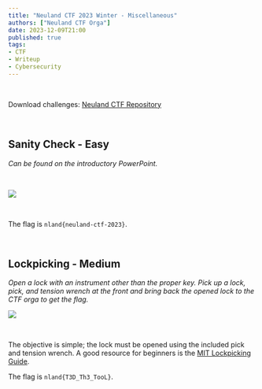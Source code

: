 ```yaml
---
title: "Neuland CTF 2023 Winter - Miscellaneous"
authors: ["Neuland CTF Orga"]
date: 2023-12-09T21:00
published: true
tags:
- CTF
- Writeup
- Cybersecurity
---
```


</br>

Download challenges: [Neuland CTF Repository](https://github.com/neuland-ingolstadt/Neuland-CTF-2023-Winter)

</br>

## Sanity Check - Easy
*Can be found on the introductory PowerPoint.*

</br>

![](../src/blog/images/neuland-ctf-12-2023/sanity.webp)

</br>

The flag is `nland{neuland-ctf-2023}`.

</br>

## Lockpicking - Medium
*Open a lock with an instrument other than the proper key.
Pick up a lock, pick, and tension wrench at the front and bring back the opened lock to the CTF orga to get the flag.*

![](../src/blog/images/neuland-ctf-12-2023/lockpicking.webp)

</br>

The objective is simple; the lock must be opened using the included pick and tension wrench. A good resource for beginners is the [MIT Lockpicking Guide](https://blog.ssdev.org/lockpicking/MIT_D/MIT-Handbuch.pdf).

The flag is `nland{T3D_Th3_TooL}`.
